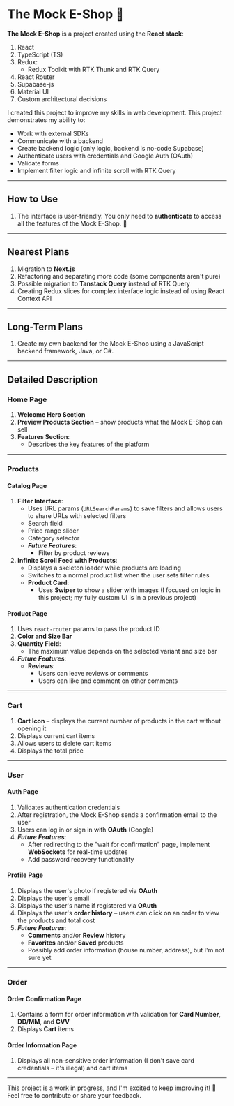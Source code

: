 # The Mock E-Shop 🛒

**The Mock E-Shop** is a project created using the **React stack**:
1. React
2. TypeScript (TS)
3. Redux:
   - Redux Toolkit with RTK Thunk and RTK Query
4. React Router
5. Supabase-js
6. Material UI
7. Custom architectural decisions

I created this project to improve my skills in web development. This project demonstrates my ability to:
- Work with external SDKs
- Communicate with a backend
- Create backend logic (only logic, backend is no-code Supabase)
- Authenticate users with credentials and Google Auth (OAuth)
- Validate forms
- Implement filter logic and infinite scroll with RTK Query

---

## How to Use
1. The interface is user-friendly. You only need to **authenticate** to access all the features of the Mock E-Shop. 🔑

---

## Nearest Plans
1. Migration to **Next.js**
2. Refactoring and separating more code (some components aren't pure)
3. Possible migration to **Tanstack Query** instead of RTK Query
4. Creating Redux slices for complex interface logic instead of using React Context API

---

## Long-Term Plans
1. Create my own backend for the Mock E-Shop using a JavaScript backend framework, Java, or C#.

---

## Detailed Description

### Home Page
1. **Welcome Hero Section**
2. **Preview Products Section** – show products what the Mock E-Shop can sell
3. **Features Section**:
   - Describes the key features of the platform

---

### Products

#### Catalog Page
1. **Filter Interface**:
   - Uses URL params (`URLSearchParams`) to save filters and allows users to share URLs with selected filters
   - Search field
   - Price range slider
   - Category selector
   - ***Future Features***:
     - Filter by product reviews
2. **Infinite Scroll Feed with Products**:
   - Displays a skeleton loader while products are loading
   - Switches to a normal product list when the user sets filter rules
   - **Product Card**:
     - Uses **Swiper** to show a slider with images (I focused on logic in this project; my fully custom UI is in a previous project)

#### Product Page
1. Uses `react-router` params to pass the product ID
2. **Color and Size Bar**
3. **Quantity Field**:
   - The maximum value depends on the selected variant and size bar
4. ***Future Features***:
   - **Reviews**:
     - Users can leave reviews or comments
     - Users can like and comment on other comments

---

### Cart
1. **Cart Icon** – displays the current number of products in the cart without opening it
2. Displays current cart items
3. Allows users to delete cart items
4. Displays the total price

---

### User

#### Auth Page
1. Validates authentication credentials
2. After registration, the Mock E-Shop sends a confirmation email to the user
3. Users can log in or sign in with **OAuth** (Google)
4. ***Future Features***:
   - After redirecting to the "wait for confirmation" page, implement **WebSockets** for real-time updates
   - Add password recovery functionality

#### Profile Page
1. Displays the user's photo if registered via **OAuth**
2. Displays the user's email
3. Displays the user's name if registered via **OAuth**
4. Displays the user's **order history** – users can click on an order to view the products and total cost
5. ***Future Features***:
   - **Comments** and/or **Review** history
   - **Favorites** and/or **Saved** products
   - Possibly add order information (house number, address), but I'm not sure yet

---

### Order

#### Order Confirmation Page
1. Contains a form for order information with validation for **Card Number**, **DD/MM**, and **CVV**
2. Displays **Cart** items

#### Order Information Page
1. Displays all non-sensitive order information (I don't save card credentials – it's illegal) and cart items

---

This project is a work in progress, and I'm excited to keep improving it! 🚀 Feel free to contribute or share your feedback.